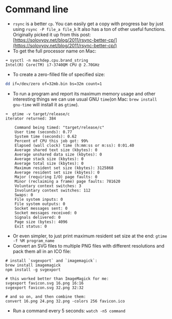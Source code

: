 # Command line

* `rsync` is a better `cp`. You can easily get a copy with progress bar by just using `rsync -P file_a file_b` It also has a ton of other useful functions. Originally picked it up from this post: [https://solovyov.net/blog/2011/rsync-better-cp/](https://solovyov.net/blog/2011/rsync-better-cp/)
* To get the full processor name on Mac:

```text
➜ sysctl -n machdep.cpu.brand_string
Intel(R) Core(TM) i7-3740QM CPU @ 2.70GHz
```

* To create a zero-filled file of specified size:

```bash
dd if=/dev/zero of=32mb.bin bs=32m count=1
```

* To run a program and report its maximum memory usage and other interesting things we can use usual GNU `time`\(on Mac: `brew install gnu-time` will install it as `gtime`\).

```text
➜  gtime -v target/release/c
iterator returned: 384

	Command being timed: "target/release/c"
	User time (seconds): 0.77
	System time (seconds): 0.62
	Percent of CPU this job got: 99%
	Elapsed (wall clock) time (h:mm:ss or m:ss): 0:01.40
	Average shared text size (kbytes): 0
	Average unshared data size (kbytes): 0
	Average stack size (kbytes): 0
	Average total size (kbytes): 0
	Maximum resident set size (kbytes): 3125868
	Average resident set size (kbytes): 0
	Major (requiring I/O) page faults: 0
	Minor (reclaiming a frame) page faults: 781620
	Voluntary context switches: 3
	Involuntary context switches: 112
	Swaps: 0
	File system inputs: 0
	File system outputs: 0
	Socket messages sent: 0
	Socket messages received: 0
	Signals delivered: 0
	Page size (bytes): 4096
	Exit status: 0
```

* Or even simpler, to just print maximum resident set size at the end: `gtime -f %M program_name`
* Convert an SVG files to multiple PNG files with different resolutions and pack them all in an ICO file:

```text
# install `svgexport` and `imagemagick`:
brew install imagemagick
npm install -g svgexport

# this worked better than ImageMagick for me:
svgexport favicon.svg 16.png 16:16
svgexport favicon.svg 32.png 32:32

# and so on, and then combine them:
convert 16.png 24.png 32.png -colors 256 favicon.ico
```

* Run a command every 5 seconds: `watch -n5 command`

